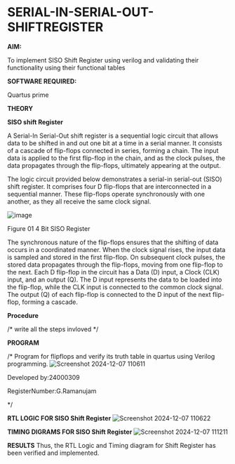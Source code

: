 # SERIAL-IN-SERIAL-OUT-SHIFTREGISTER

**AIM:**

To implement  SISO Shift Register using verilog and validating their functionality using their functional tables

**SOFTWARE REQUIRED:**

Quartus prime

**THEORY**

**SISO shift Register**

A Serial-In Serial-Out shift register is a sequential logic circuit that allows data to be shifted in and out one bit at a time in a serial manner. It consists of a cascade of flip-flops connected in series, forming a chain. The input data is applied to the first flip-flop in the chain, and as the clock pulses, the data propagates through the flip-flops, ultimately appearing at the output.

The logic circuit provided below demonstrates a serial-in serial-out (SISO) shift register. It comprises four D flip-flops that are interconnected in a sequential manner. These flip-flops operate synchronously with one another, as they all receive the same clock signal.

![image](https://github.com/naavaneetha/SERIAL-IN-SERIAL-OUT-SHIFTREGISTER/assets/154305477/e81c4072-37f9-46c6-8145-566764b74c3a)

Figure 01 4 Bit SISO Register

The synchronous nature of the flip-flops ensures that the shifting of data occurs in a coordinated manner. When the clock signal rises, the input data is sampled and stored in the first flip-flop. On subsequent clock pulses, the stored data propagates through the flip-flops, moving from one flip-flop to the next.
Each D flip-flop in the circuit has a Data (D) input, a Clock (CLK) input, and an output (Q). The D input represents the data to be loaded into the flip-flop, while the CLK input is connected to the common clock signal. The output (Q) of each flip-flop is connected to the D input of the next flip-flop, forming a cascade.

**Procedure**

/* write all the steps invloved */

**PROGRAM**

/* Program for flipflops and verify its truth table in quartus using Verilog programming.
![Screenshot 2024-12-07 110611](https://github.com/user-attachments/assets/abf2acde-0ac5-4399-87be-ba05629475ab)

Developed by:24000309

RegisterNumber:G.Ramanujam

*/

**RTL LOGIC FOR SISO Shift Register**
![Screenshot 2024-12-07 110622](https://github.com/user-attachments/assets/17d97499-5f33-4b0f-be75-2d82df0d76e7)

**TIMING DIGRAMS FOR SISO Shift Register**
![Screenshot 2024-12-07 111211](https://github.com/user-attachments/assets/3d70f7f3-fb81-46ac-8f95-d5b09bdea4fa)

**RESULTS**
Thus, the RTL Logic and Timing diagram for Shift Register has been verified and implemented.

